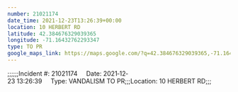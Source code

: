 ```yaml
---
number: 21021174
date_time: 2021-12-23T13:26:39+00:00
location: 10 HERBERT RD
latitude: 42.384676329039365
longitude: -71.16432762293347
type: TO PR
google_maps_link: https://maps.google.com/?q=42.384676329039365,-71.16432762293347
---
```


;;;;;;Incident #: 21021174     Date: 2021‐12‐23 13:26:39     Type: VANDALISM TO PR;;;Location: 10 HERBERT RD;;;
